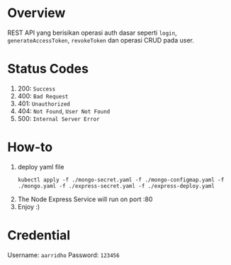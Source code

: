 # Overview

REST API yang berisikan operasi auth dasar seperti `login`, `generateAccessToken`, `revokeToken` dan operasi CRUD pada user.

# Status Codes

1. 200: `Success`
2. 400: `Bad Request`
3. 401: `Unauthorized`
4. 404: `Not Found`, `User Not Found`
5. 500: `Internal Server Error`

# How-to

1. deploy yaml file
   ```terminal
   kubectl apply -f ./mongo-secret.yaml -f ./mongo-configmap.yaml -f ./mongo.yaml -f ./express-secret.yaml -f ./express-deploy.yaml
   ```
2. The Node Express Service will run on port :80
3. Enjoy :)

# Credential

Username: `aarridho`
Password: `123456`
